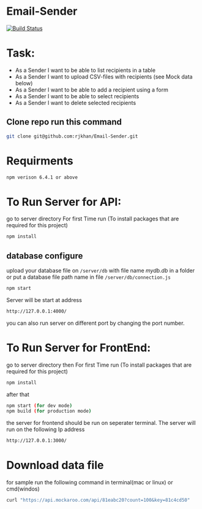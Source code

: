 # Email-Sender


[![Build Status](https://travis-ci.org/joemccann/dillinger.svg?branch=master)](https://travis-ci.org/joemccann/dillinger)

# Task:
- As a Sender I want to be able to list recipients in a table
- As a Sender I want to upload CSV-files with recipients (see Mock data below)
- As a Sender I want to be able to add a recipient using a form
- As a Sender I want to be able to select recipients
- As a Sender I want to delete selected recipients

## Clone repo run this command
```sh
git clone git@github.com:rjkhan/Email-Sender.git
```
# Requirments 
```sh
npm verison 6.4.1 or above
```

# To Run Server for API:
go to server directory 
For first Time run (To install packages that are required for this project)
```sh
npm install 
```

## database configure
upload your database file on `/server/db` with file name *mydb.db* in a folder or put a database file path name in file `/server/db/connection.js`

```sh
npm start 
```
Server will be start at address
```sh
http://127.0.0.1:4000/
```
you can also run server on different port by changing the port number.

# To Run Server for FrontEnd:
go to server directory then
For first Time run (To install packages that are required for this project)
```sh
npm install 
```

after that 
```sh
npm start (for dev mode) 
npm build (for production mode) 
```

the server for frontend should be run on seperater terminal. The server will run on the following Ip address
```sh
http://127.0.0.1:3000/
```



# Download data file 

for sample run the following command in terminal(mac or linux) or cmd(windos) 

```sh
curl "https://api.mockaroo.com/api/81eabc20?count=100&key=81c4cd50"
```

